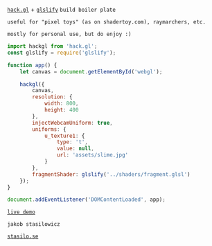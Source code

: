 
[`hack.gl`](https://github.com/stasilo/hack.gl) + [`glslify`](https://github.com/glslify/glslify) `build boiler plate`

`useful for "pixel toys" (as on shadertoy.com), raymarchers, etc.`

`mostly for personal use, but do enjoy :)`


```javascript
import hackgl from 'hack.gl';
const glslify = require('glslify');

function app() {
    let canvas = document.getElementById('webgl');

    hackgl({
        canvas,
        resolution: {
            width: 800,
            height: 400
        },
        injectWebcamUniform: true,
        uniforms: {
            u_texture1: {
                type: 't',
                value: null,
                url: 'assets/slime.jpg'
            }
        },
        fragmentShader: glslify('../shaders/fragment.glsl')
    });
}

document.addEventListener('DOMContentLoaded', app);
```

[`live demo`](https://labb.stasilo.se/hackgl/boiler/)

`jakob stasilowicz`

[`stasilo.se`](https://stasilo.se)
